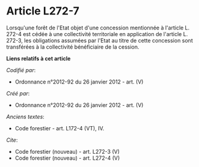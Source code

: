 # Article L272-7

Lorsqu'une forêt de l'Etat objet d'une concession mentionnée à l'article L. 272-4 est cédée à une collectivité territoriale
en application de l'article L. 272-3, les obligations assumées par l'Etat au titre de cette concession sont transférées à la
collectivité bénéficiaire de la cession.

**Liens relatifs à cet article**

_Codifié par_:

  - Ordonnance n°2012-92 du 26 janvier 2012 - art. (V)

_Créé par_:

  - Ordonnance n°2012-92 du 26 janvier 2012 - art. (V)

_Anciens textes_:

  - Code forestier - art. L172-4 (VT), IV.

_Cite_:

  - Code forestier (nouveau) - art. L272-3 (V)
  - Code forestier (nouveau) - art. L272-4 (V)
